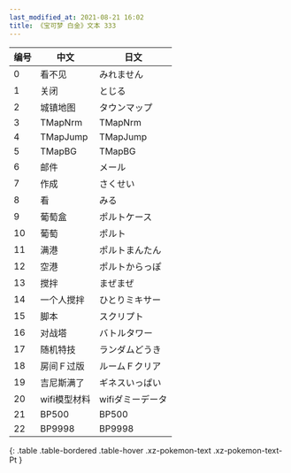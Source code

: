 ```yaml
---
last_modified_at: 2021-08-21 16:02
title: 《宝可梦 白金》文本 333
---
```

| 编号 | 中文 | 日文 |
| ---- | ---- | ---- |
| 0 | 看不见 | みれません |
| 1 | 关闭 | とじる |
| 2 | 城镇地图 | タウンマップ |
| 3 | TMapNrm | TMapNrm |
| 4 | TMapJump | TMapJump |
| 5 | TMapBG | TMapBG |
| 6 | 邮件 | メール |
| 7 | 作成 | さくせい |
| 8 | 看 | みる |
| 9 | 葡萄盒 | ポルトケース |
| 10 | 葡萄 | ポルト |
| 11 | 满港 | ポルトまんたん |
| 12 | 空港 | ポルトからっぽ |
| 13 | 搅拌 | まぜまぜ |
| 14 | 一个人搅拌 | ひとりミキサー |
| 15 | 脚本 | スクリプト |
| 16 | 对战塔 | バトルタワー |
| 17 | 随机特技 | ランダムどうき |
| 18 | 房间Ｆ过版 | ルームＦクリア |
| 19 | 吉尼斯满了 | ギネスいっぱい |
| 20 | wifi模型材料 | wifiダミーデータ |
| 21 | BP500 | BP500 |
| 22 | BP9998 | BP9998 |
{: .table .table-bordered .table-hover .xz-pokemon-text .xz-pokemon-text-Pt }
